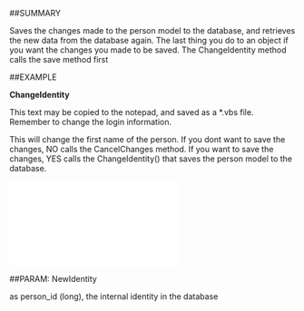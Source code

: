

##SUMMARY

Saves the changes made to the person model to the database, and retrieves the new data from the database again. The last thing you do to an object if you want the changes you made to be saved. The ChangeIdentity method calls the save method first


##EXAMPLE

**ChangeIdentity**


This text may be copied to the notepad, and saved as a *.vbs file. Remember to change the login information.
 
This will change the first name of the person. If you dont want to save the changes, NO calls the CancelChanges method. If you want to save the changes, YES calls the ChangeIdentity() that saves the person model to the database.


![](../../Examples/vbs/SOPerson.ChangeIdentity.vbs.txt)







##PARAM: NewIdentity

as person_id (long), the internal identity in the database



